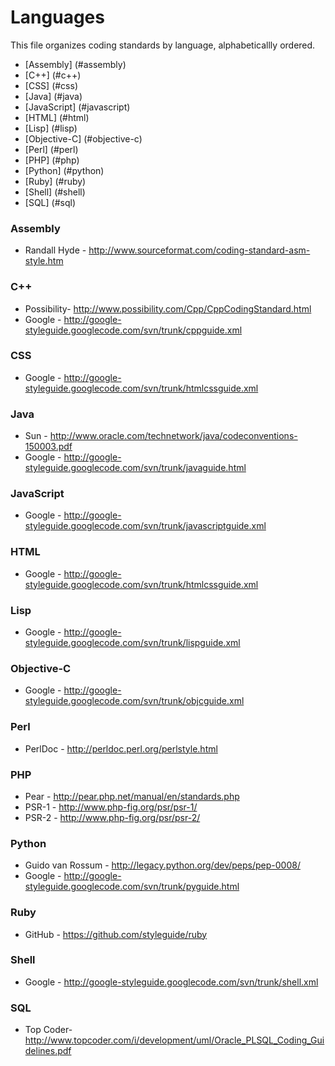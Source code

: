 Languages
=========

This file organizes coding standards by language, alphabeticallly ordered.

* [Assembly] (#assembly)
* [C++] (#c++)
* [CSS] (#css)
* [Java] (#java)
* [JavaScript] (#javascript)
* [HTML] (#html)
* [Lisp] (#lisp)
* [Objective-C] (#objective-c)
* [Perl] (#perl)
* [PHP] (#php)
* [Python] (#python)
* [Ruby] (#ruby)
* [Shell] (#shell)
* [SQL] (#sql)

### Assembly

* Randall Hyde - http://www.sourceformat.com/coding-standard-asm-style.htm

### C++

* Possibility- http://www.possibility.com/Cpp/CppCodingStandard.html
* Google - http://google-styleguide.googlecode.com/svn/trunk/cppguide.xml

### CSS

* Google - http://google-styleguide.googlecode.com/svn/trunk/htmlcssguide.xml

### Java

* Sun - http://www.oracle.com/technetwork/java/codeconventions-150003.pdf
* Google - http://google-styleguide.googlecode.com/svn/trunk/javaguide.html

### JavaScript

* Google - http://google-styleguide.googlecode.com/svn/trunk/javascriptguide.xml

### HTML

* Google - http://google-styleguide.googlecode.com/svn/trunk/htmlcssguide.xml

### Lisp

* Google - http://google-styleguide.googlecode.com/svn/trunk/lispguide.xml

### Objective-C

* Google - http://google-styleguide.googlecode.com/svn/trunk/objcguide.xml

### Perl

* PerlDoc - http://perldoc.perl.org/perlstyle.html

### PHP

* Pear - http://pear.php.net/manual/en/standards.php
* PSR-1 - http://www.php-fig.org/psr/psr-1/
* PSR-2 - http://www.php-fig.org/psr/psr-2/

### Python

* Guido van Rossum - http://legacy.python.org/dev/peps/pep-0008/
* Google - http://google-styleguide.googlecode.com/svn/trunk/pyguide.html

### Ruby

* GitHub - https://github.com/styleguide/ruby

### Shell

* Google - http://google-styleguide.googlecode.com/svn/trunk/shell.xml

### SQL

* Top Coder- http://www.topcoder.com/i/development/uml/Oracle_PLSQL_Coding_Guidelines.pdf
